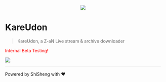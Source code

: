 <div align=center><img src="https://p.sda1.dev/10/bf5eafa4abd46d72ffd6077404b789d0/1.png"></div>

# KareUdon

> KareUdon, a Z-aN Live stream & archive downloader

<font color=red>Internal Beta Testing!</font>

![](https://p.sda1.dev/10/dd4025eb128fc24bdc07899a0ccda361/Snipaste_2023-03-21_23-44-37.png)

---

Powered by ShiSheng with ❤
